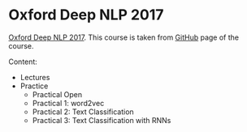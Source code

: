 # Oxford Deep NLP 2017

[Oxford Deep NLP 2017](http://www.cs.ox.ac.uk/teaching/courses/2016-2017/dl/).
This course is taken from [GitHub](https://github.com/oxford-cs-deepnlp-2017) page of the course.

Content:
  * Lectures
  * Practice
    * Practical Open
    * Practical 1: word2vec
    * Practical 2: Text Classification
    * Practical 3: Text Classification with RNNs
